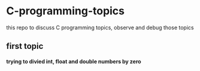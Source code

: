 # C-programming-topics
this repo to discuss C programming topics, observe and debug those topics

## first topic
#### trying to divied int, float and double numbers by zero

